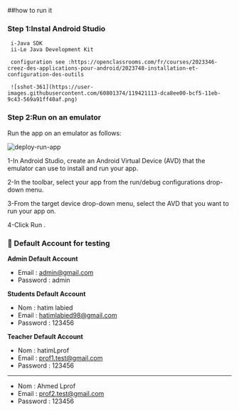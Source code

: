 

 ##how to run it 

 ### Step 1:Instal Android Studio
 
     i-Java SDK
     ii-Le Java Development Kit
     
     configuration see :https://openclassrooms.com/fr/courses/2023346-creez-des-applications-pour-android/2023748-installation-et-configuration-des-outils
     
     ![sshot-361](https://user-images.githubusercontent.com/60801374/119421113-dca8ee00-bcf5-11eb-9c43-569a91ff40af.png)
     
 ### Step 2:Run on an emulator
 
Run the app on an emulator as follows:

![deploy-run-app](https://user-images.githubusercontent.com/60801374/119420910-5ab8c500-bcf5-11eb-8294-c597fa210571.png)


1-In Android Studio, create an Android Virtual Device (AVD) that the emulator can use to install and run your app.

2-In the toolbar, select your app from the run/debug configurations drop-down menu.

3-From the target device drop-down menu, select the AVD that you want to run your app on.

4-Click Run .

 ### 👤 Default Account for testing
	
**Admin Default Account**
- Email : admin@gmail.com 
- Password : admin

**Students Default Account**
- Nom : hatim labied
- Email : hatimlabied98@gmail.com
- Password : 123456

**Teacher Default Account**

- Nom : hatimLprof
- Email : prof1.test@gmail.com
- Password : 123456
---------------------------------
- Nom : Ahmed Lprof
- Email : prof2.test@gmail.com
- Password : 123456
